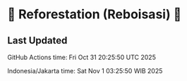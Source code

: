 
# 🌳 Reforestation (Reboisasi) 🌲

## Last Updated

GitHub Actions time: Fri Oct 31 20:25:50 UTC 2025

Indonesia/Jakarta time: Sat Nov  1 03:25:50 WIB 2025
